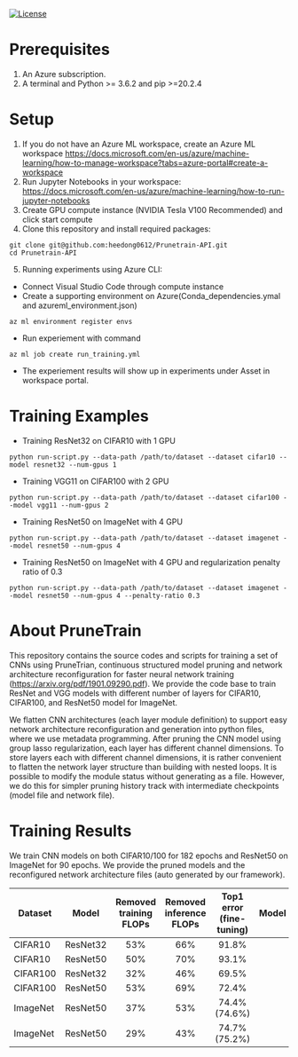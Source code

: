 [![License](https://img.shields.io/badge/License-Apache%202.0-blue.svg)](https://bitbucket.org/lph_tools/prunetrain/src/4ff58b6bf968fb4b6aedef17fca3fa6916d22078/LICENSE.md?at=master&fileviewer=file-view-default)

# Prerequisites
1. An Azure subscription. 
2. A terminal and Python >= 3.6.2 and pip >=20.2.4

# Setup
1. If you do not have an Azure ML workspace, create an Azure ML workspace https://docs.microsoft.com/en-us/azure/machine-learning/how-to-manage-workspace?tabs=azure-portal#create-a-workspace
2. Run Jupyter Notebooks in your workspace: https://docs.microsoft.com/en-us/azure/machine-learning/how-to-run-jupyter-notebooks
3. Create GPU compute instance (NVIDIA Tesla V100 Recommended) and click start compute
4. Clone this repository and install required packages:
```
git clone git@github.com:heedong0612/Prunetrain-API.git
cd Prunetrain-API
```
5. Running experiments using Azure CLI:
* Connect Visual Studio Code through compute instance
* Create a supporting environment on Azure(Conda_dependencies.ymal and azureml_environment.json)
```
az ml environment register envs
```
* Run experiement with command
```
az ml job create run_training.yml
```
* The experiement results will show up in experiments under Asset in workspace portal.

# Training Examples

* Training ResNet32 on CIFAR10 with 1 GPU
```
python run-script.py --data-path /path/to/dataset --dataset cifar10 --model resnet32 --num-gpus 1
```

* Training VGG11 on CIFAR100 with 2 GPU
```
python run-script.py --data-path /path/to/dataset --dataset cifar100 --model vgg11 --num-gpus 2
```

* Training ResNet50 on ImageNet with 4 GPU
```
python run-script.py --data-path /path/to/dataset --dataset imagenet --model resnet50 --num-gpus 4
```

* Training ResNet50 on ImageNet with 4 GPU and regularization penalty ratio of 0.3
```
python run-script.py --data-path /path/to/dataset --dataset imagenet --model resnet50 --num-gpus 4 --penalty-ratio 0.3
```

# About PruneTrain

This repository contains the source codes and scripts for training a set of CNNs using PruneTrian, continuous structured model pruning and network architecture reconfiguration for faster neural network training (https://arxiv.org/pdf/1901.09290.pdf). We provide the code base to train ResNet and VGG models with different number of layers for CIFAR10, CIFAR100, and ResNet50 model for ImageNet.

We flatten CNN architectures (each layer module definition) to support easy network architecture reconfiguration and generation into python files, where we use metadata programming. After pruning the CNN model using group lasso regularization, each layer has different channel dimensions. To store layers each with different channel dimensions, it is rather convenient to flatten the network layer structure than building with nested loops. It is possible to modify the module status without generating as a file. However, we do this for simpler pruning history track with intermediate checkpoints (model file and network file).

# Training Results

We train CNN models on both CIFAR10/100 for 182 epochs and ResNet50 on ImageNet for 90 epochs. We provide the pruned models and the reconfigured network architecture files (auto generated by our framework).

| Dataset        | Model           | Removed training FLOPs | Removed inference FLOPs  | Top1 error (fine-tuning) | Model | Network |
|----------------|:---------------:|:----------------------:|:------------------------:|:------------:|:-----:|:--------------------:|
| CIFAR10        | ResNet32        | 53%                    |   66%                    | 91.8%        | | [Link](https://bitbucket.org/lph_tools/prunetrain/downloads/arch_cifar10_resnet32.py)|
| CIFAR10        | ResNet50        | 50%                    |   70%                    | 93.1%        | | [Link](https://bitbucket.org/lph_tools/prunetrain/downloads/arch_cifar10_resnet50.py)|
| CIFAR100       | ResNet32        | 32%                    |   46%                    | 69.5%        | | [Link](https://bitbucket.org/lph_tools/prunetrain/downloads/arch_cifar100_resnet32.py)|
| CIFAR100       | ResNet50        | 53%                    |   69%                    | 72.4%        | | [Link](https://bitbucket.org/lph_tools/prunetrain/downloads/arch_cifar100_resnet50.py)|
| ImageNet       | ResNet50        | 37%                    |   53%                    | 74.4% (74.6%)|       |                      |
| ImageNet       | ResNet50        | 29%                    |   43%                    | 74.7% (75.2%)|       |                      |

